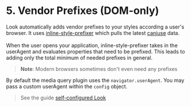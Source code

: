 # 5. Vendor Prefixes (DOM-only)
Look automatically adds vendor prefixes to your styles according a user's browser. It uses [inline-style-prefixer](https://github.com/rofrischmann/inline-style-prefixer) which pulls the latest [caniuse](http://caniuse.com) data.<br><br>
When the user opens your application, inline-style-prefixer takes in the userAgent and evaluates properties that need to be prefixed. This leads to adding only the total minimum of needed prefixes in general.
> **Note**: Modern browsers sometimes don't even need any prefixes

By default the media query plugin uses the `navigator.userAgent`. You may pass a custom userAgent within the `config` object.
> See the guide [self-configured Look](guides/configureLook.md)
